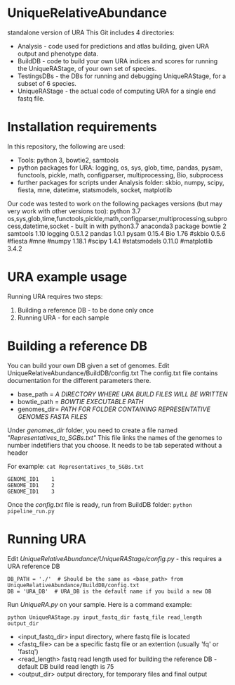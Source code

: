 # UniqueRelativeAbundance
standalone version of URA 
This Git includes 4 directories:
* Analysis - code used for predictions and atlas building, given URA output and phenotype data.
* BuildDB - code to build your own URA indices and scores for running the UniqueRAStage, of your own set of species.
* TestingsDBs - the DBs for running and debugging UniqueRAStage, for a subset of 6 species.
* UniqueRAStage - the actual code of computing URA for a single end fastq file.


# Installation requirements
In this repository, the following are used:
* Tools: python 3, bowtie2, samtools
* python packages for URA: logging, os, sys, glob, time, pandas, pysam, functools, pickle, math, configparser, multiprocessing, Bio, subprocess
* further packages for scripts under Analysis folder: skbio, numpy, scipy, fiesta, mne, datetime, statsmodels, socket, matplotlib

Our code was tested to work on the following packages versions (but may very work with other versions too):
python 3.7
os,sys,glob,time,functools,pickle,math,configparser,multiprocessing,subprocess,datetime,socket - built in with python3.7 anaconda3 package
bowtie 2
samtools 1.10
logging 0.5.1.2
pandas 1.0.1
pysam 0.15.4
Bio 1.76
#skbio 0.5.6
#fiesta
#mne
#numpy 1.18.1
#scipy 1.4.1
#statsmodels 0.11.0
#matplotlib 3.4.2

# URA example usage
Running URA requires two steps:
1) Building a reference DB - to be done only once
2) Running URA - for each sample

# Building a reference DB
You can build your own DB given a set of genomes.
Edit UniqueRelativeAbundance/BuildDB/config.txt
The config.txt file contains documentation for the different parameters there.
* base_path = *A DIRECTORY WHERE URA BUILD FILES WILL BE WRITTEN*
* bowtie_path = *BOWTIE EXECUTABLE PATH*
* genomes_dir= *PATH FOR FOLDER CONTAINING REPRESENTATIVE GENOMES FASTA FILES*

Under *genomes_dir* folder, you need to create a file named *"Representatives_to_SGBs.txt"*
This file links the names of the genomes to number indetifiers that you choose.
It needs to be tab seperated without a header

For example:
```cat Representatives_to_SGBs.txt```

```
GENOME_ID1    1
GENOME_ID1    2
GENOME_ID1    3
```

Once the *config.txt* file is ready, run from BuildDB folder:
```python pipeline_run.py```

# Running URA 
Edit *UniqueRelativeAbundance/UniqueRAStage/config.py* - this requires a URA reference DB
```
DB_PATH = './'  # Should be the same as <base_path> from UniqueRelativeAbundance/BuildDB/config.txt
DB = 'URA_DB'  # URA_DB is the default name if you build a new DB 
```    

Run *UniqueRA.py* on your sample. Here is a command example:

```python UniqueRAStage.py input_fastq_dir fastq_file read_length output_dir```
* <input_fastq_dir> input directory, where fastq file is located
* <fastq_file> can be a specific fastq file or an extention (usually 'fq' or 'fastq')
* <read_length> fastq read length used for building the reference DB - default DB build read length is 75
* <output_dir> output directory, for temporary files and final output
      
